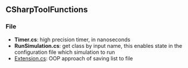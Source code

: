 CSharpToolFunctions
---

### File
- **Timer.cs**: high precision timer, in nanoseconds
- **RunSimulation.cs**: get class by input name, this enables state in the configuration file which simulation to run
- [Extension.cs](https://github.com/hxwang/Tool-Functions/blob/master/CSharpToolFunc/Extension.cs): OOP approach of saving list to file
